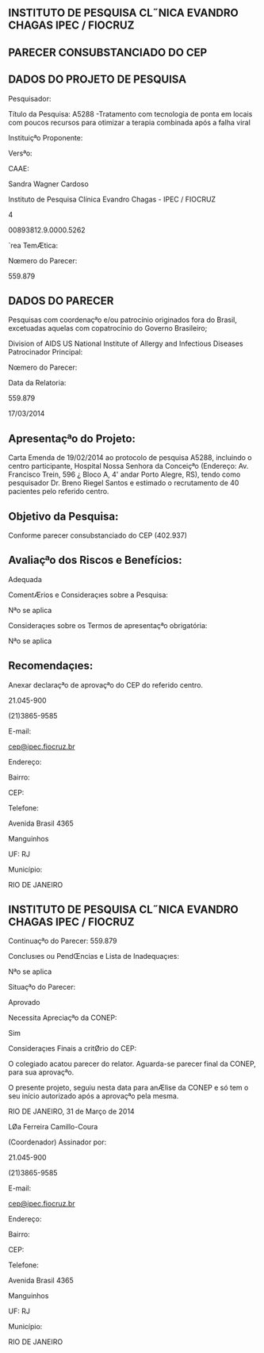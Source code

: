 ## INSTITUTO DE PESQUISA CL˝NICA EVANDRO CHAGAS IPEC / FIOCRUZ

<!-- image -->

## PARECER CONSUBSTANCIADO DO CEP

## DADOS DO PROJETO DE PESQUISA

Pesquisador:

Título da Pesquisa: A5288 -Tratamento com tecnologia de ponta em locais com poucos recursos para otimizar a terapia combinada após a falha viral

Instituiçªo Proponente:

Versªo:

CAAE:

Sandra Wagner Cardoso

Instituto de Pesquisa Clínica Evandro Chagas - IPEC / FIOCRUZ

4

00893812.9.0000.5262

`rea TemÆtica:

Nœmero do Parecer:

559.879

## DADOS DO PARECER

Pesquisas com coordenaçªo e/ou patrocínio originados fora do Brasil, excetuadas aquelas com copatrocínio do Governo Brasileiro;

Division of AIDS US National Institute of Allergy and Infectious Diseases Patrocinador Principal:

Nœmero do Parecer:

Data da Relatoria:

559.879

17/03/2014

## Apresentaçªo do Projeto:

Carta Emenda de 19/02/2014 ao protocolo de pesquisa A5288, incluindo o centro participante, Hospital Nossa Senhora da Conceiçªo (Endereço: Av. Francisco Trein, 596 ¿ Bloco A, 4' andar Porto Alegre, RS), tendo como pesquisador Dr. Breno Riegel Santos e estimado o recrutamento de 40 pacientes pelo referido centro.

## Objetivo da Pesquisa:

Conforme parecer consubstanciado do CEP (402.937)

## Avaliaçªo dos Riscos e Benefícios:

Adequada

ComentÆrios e Consideraçıes sobre a Pesquisa:

Nªo se aplica

Consideraçıes sobre os Termos de apresentaçªo obrigatória:

Nªo se aplica

## Recomendaçıes:

Anexar declaraçªo de aprovaçªo do CEP do referido centro.

21.045-900

(21)3865-9585

E-mail:

cep@ipec.fiocruz.br

Endereço:

Bairro:

CEP:

Telefone:

Avenida Brasil 4365

Manguinhos

UF: RJ

Município:

RIO DE JANEIRO

## INSTITUTO DE PESQUISA CL˝NICA EVANDRO CHAGAS IPEC / FIOCRUZ

Continuaçªo do Parecer: 559.879

Conclusıes ou PendŒncias e Lista de Inadequaçıes:

Nªo se aplica

Situaçªo do Parecer:

Aprovado

Necessita Apreciaçªo da CONEP:

Sim

Consideraçıes Finais a critØrio do CEP:

O colegiado acatou parecer do relator. Aguarda-se parecer final da CONEP, para sua aprovaçªo.

O presente projeto, seguiu nesta data para anÆlise da CONEP e só tem o seu início autorizado após a aprovaçªo pela mesma.

RIO DE JANEIRO, 31 de Março de 2014

LØa Ferreira Camillo-Coura

(Coordenador) Assinador por:

21.045-900

(21)3865-9585

E-mail:

cep@ipec.fiocruz.br

Endereço:

Bairro:

CEP:

Telefone:

Avenida Brasil 4365

Manguinhos

UF: RJ

Município:

RIO DE JANEIRO

<!-- image -->